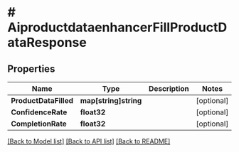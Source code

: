 # # AiproductdataenhancerFillProductDataResponse


## Properties 


Name | Type | Description | Notes
------------ | ------------- | ------------- | -------------
**ProductDataFilled**| **map[string]string** |   | [optional]
**ConfidenceRate**| **float32** |   | [optional]
**CompletionRate**| **float32** |   | [optional]


[[Back to Model list]](../../README.md#models) [[Back to API list]](../../README.md#endpoints) [[Back to README]](../../README.md)

